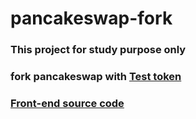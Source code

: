 # pancakeswap-fork
### This project for study purpose only
### fork pancakeswap with [Test token](https://testnet.bscscan.com/address/0x731bd8f6968125f926def1cd22f8c16a757a4d74)
### [Front-end source code](https://github.com/pancakeswap/pancake-frontend)
